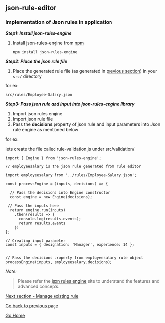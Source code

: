 ## json-rule-editor

### Implementation of Json rules in application

***Step1: Install json-rules-engine***

1. Install json-rules-engine from [npm](https://www.npmjs.com/package/json-rules-engine)

    `npm install json-rules-engine`

***Step2: Place the json rule file***

1. Place the generated rule file (as generated in [previous section](https://vinzdeveloper.github.io/json-rule-editor/docs/create-rules.html)) in your `src/` directory

for ex:

   `src/rules/Employee-Salary.json`

***Step3: Pass json rule and input into json-rules-engine library***

1. Import json rules engine
2. Import json rule file
3. Pass the **decisions** property of json rule and input parameters into Json rule engine as mentioned below

for ex:

lets create the file called rule-validation.js under src/validation/

    import { Engine } from 'json-rules-engine';

    // employeesalary is the json rule generated from rule editor

    import employeesalary from '../rules/Employee-Salary.json';

    const processEngine = (inputs, decisions) => {

      // Pass the decisions into Engine constructor
      const engine = new Engine(decisions);
  
     // Pass the inputs here
      return engine.run(inputs)
        .then(results => {
          console.log(results.events);
          return results.events
        })
    };

    // Creating input parameter
    const inputs = { designation: 'Manager', experience: 14 };

    
    // Pass the decisions property from employeesalary rule object
    processEngine(inputs, employeesalary.decisions);


*Note:*
> Please refer the [json rules engine](https://github.com/CacheControl/json-rules-engine) site
> to understand the features and advanced concepts.


[Next section - Manage existing rule](https://vinzdeveloper.github.io/json-rule-editor/docs/manage-rules.html)

[Go back to previous page](https://vinzdeveloper.github.io/json-rule-editor/docs/create-rules.html)

[Go Home](https://vinzdeveloper.github.io/json-rule-editor/)
